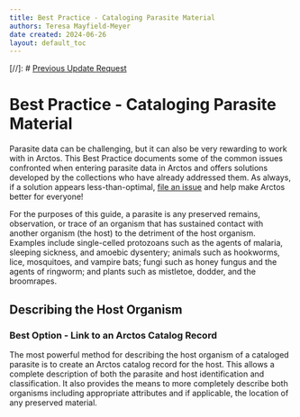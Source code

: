 ```yaml
---
title: Best Practice - Cataloging Parasite Material
authors: Teresa Mayfield-Meyer
date created: 2024-06-26
layout: default_toc
---
```

 [//]: # [Previous Update Request]()

# Best Practice - Cataloging Parasite Material

Parasite data can be challenging, but it can also be very rewarding to work with in Arctos. This Best Practice documents some of the common issues confronted when entering parasite data in Arctos and offers solutions developed by the collections who have already addressed them. As always, if a solution appears less-than-optimal, [file an issue](https://github.com/ArctosDB/arctos/issues/new/choose) and help make Arctos better for everyone!

For the purposes of this guide, a parasite is any preserved remains, observation, or trace of an organism that has sustained contact with another organism (the host) to the detriment of the host organism. Examples include single-celled protozoans such as the agents of malaria, sleeping sickness, and amoebic dysentery; animals such as hookworms, lice, mosquitoes, and vampire bats; fungi such as honey fungus and the agents of ringworm; and plants such as mistletoe, dodder, and the broomrapes.

## Describing the Host Organism

### Best Option - Link to an Arctos Catalog Record

The most powerful method for describing the host organism of a cataloged parasite is to create an Arctos catalog record for the host. This allows a complete description of both the parasite and host identification and classification. It also provides the means to more completely describe both organisms including appropriate attributes and if applicable, the location of any preserved material.

